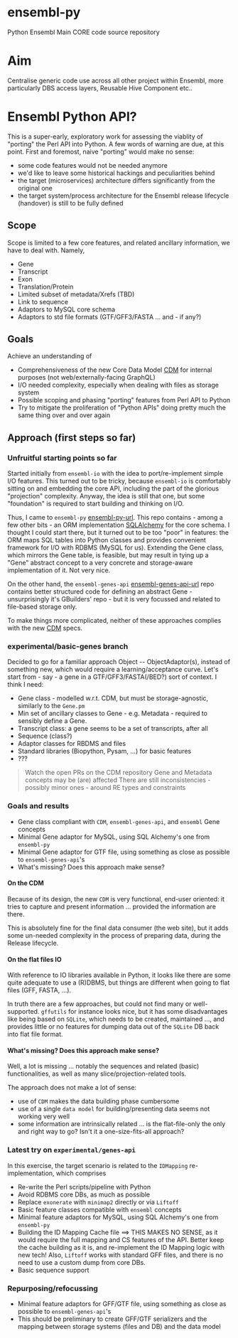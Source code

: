 # ensembl-py

Python Ensembl Main CORE code source repository


# Aim

Centralise generic code use across all other project within Ensembl, more particularly DBS access layers, Reusable Hive 
Component etc.. 
 

# Ensembl Python API?

This is a super-early, exploratory work for assessing the viablity of "porting" the Perl API into Python.
A few words of warning are due, at this point. First and foremost, naive "porting" would make no sense:
- some code features would not be needed anymore
- we'd like to leave some historical hackings and peculiarities behind
- the target (microservices) architecture differs significantly from the original one
- the target system/process architecture for the Ensembl release lifecycle (handover) is still to be fully defined

## Scope

Scope is limited to a few core features, and related ancillary information, we have to deal with. Namely,
- Gene
- Transcript
- Exon
- Translation/Protein
- Limited subset of metadata/Xrefs (TBD)
- Link to sequence
- Adaptors to MySQL core schema
- Adaptors to std file formats (GTF/GFF3/FASTA ... and - if any?)

## Goals

Achieve an understanding of
- Comprehensiveness of the new Core Data Model [CDM] for internal purposes (not web/externally-facing GraphQL)
- I/O needed complexity, especially when dealing with files as storage system
- Possible scoping and phasing "porting" features from Perl API to Python
- Try to mitigate the proliferation of "Python APIs" doing pretty much the same thing over and over again

## Approach (first steps so far)

### Unfruitful starting points so far

Started initially from `ensembl-io` with the idea to port/re-implement simple I/O features.
This turned out to be tricky, because `ensembl-io` is comfortably sitting on and embedding the core API, including the part of the glorious "projection" complexity.
Anyway, the idea is still that one, but some "foundation" is required to start building and thinking on I/O.

Thus, I came to `ensembl-py` [ensembl-py-url]. This repo contains - among a few other bits - an ORM implementation [SQLAlchemy] for the core schema.
I thought I could start there, but it turned out to be too "poor" in features: the ORM maps SQL tables into Python classes and provides convenient framework for I/O with RDBMS (MySQL for us).
Extending the Gene class, which mirrors the Gene table, is feasible, but may result in tying up a "Gene" abstract concept to a very concrete and storage-aware implementation of it. Not very nice.

On the other hand, the `ensembl-genes-api` [ensembl-genes-api-url] repo contains better structured code for defining an abstract Gene - unsurprisingly it's GBuilders' repo - but it is very focussed and related to file-based storage only.

To make things more complicated, neither of these approaches complies with the new [CDM] specs.

### experimental/basic-genes branch

Decided to go for a familiar approach Object -- ObjectAdaptor(s), instead of something new, which would require a learning/acceptance curve. Let's start from - say - a gene in a GTF/GFF3/FASTA(/BED?) sort of context.
I think I need:
- Gene class - modelled w.r.t. CDM, but must be storage-agnostic, similarly to the `Gene.pm`
- Min set of ancillary classes to Gene - e.g. Metadata - required to sensibly define a Gene.
- Transcript class: a gene seems to be a set of transcripts, after all
- Sequence (class?)
- Adaptor classes for RBDMS and files
- Standard libraries (Biopython, Pysam, ...) for basic features
- ???

> Watch the open PRs on the CDM repository
> Gene and Metadata concepts may be (are) affected
> There are still inconsistencies - possibly minor ones - around RE types and constraints

### Goals and results
- Gene class compliant with `CDM`, `ensembl-genes-api`, and `ensembl` Gene concepts
- Minimal Gene adaptor for MySQL, using SQL Alchemy's one from `ensembl-py`
- Minimal Gene adaptor for GTF file, using something as close as possible to `ensembl-genes-api`'s
- What's missing? Does this approach make sense?

#### On the CDM
Because of its design, the new `CDM` is very functional, end-user oriented: it tries to capture and present information ... provided the information are there.

This is absolutely fine for the final data consumer (the web site), but it adds some un-needed complexity in the process of preparing data, during the Release lifecycle.

#### On the flat files IO
With reference to IO libraries available in Python, it looks like there are some quite adequate to use a (R)DBMS, but things are different when going to flat files (GFF, FASTA, ...).

In truth there are a few approaches, but could not find many or well-supported.
`gffutils` for instance looks nice, but it has some disadvantages like being based on `SQLite`, which needs to be created, maintained ..., and provides little or no features for dumping data out of the `SQLite` DB back into flat file format.

#### What's missing? Does this approach make sense?
Well, a lot is missing ... notably the sequences and related (basic) functionalities, as well as many slice/projection-related tools.

The approach does not make a lot of sense:
- use of `CDM` makes the data building phase cumbersome
- use of a single `data model` for building/presenting data seems not working very well
- some information are intrinsically related ... is the flat-file-only the only and right way to go? Isn't it a one-size-fits-all approach?

### Latest try on `experimental/genes-api`
In this exercise, the target scenario is related to the `IDMapping` re-implementation, which comprises
- Re-write the Perl scripts/pipeline with Python
- Avoid RDBMS core DBs, as much as possible
- Replace `exonerate` with `minimap2` directly or via `Liftoff`
- Basic feature classes compatible with `ensembl`  concepts
- Minimal feature adaptors for MySQL, using SQL Alchemy's one from `ensembl-py`
- Building the ID Mapping Cache file ==> THIS MAKES NO SENSE, as it would require the full mapping and CS features of the API. Better keep the cache building as it is, and re-implement the ID Mapping logic with new tech! Also, `Liftoff` works with standard GFF files, and there is no need to use a custom dump from core DBs.
- Basic sequence support


### Repurposing/refocussing
- Minimal feature adaptors for GFF/GTF file, using something as close as possible to `ensembl-genes-api`'s
- This should be preliminary to create GFF/GTF serializers and the mapping between storage systems (files and DB) and the data model


[//]: # (List of references used before)

  [CDM]: <https://github.com/Ensembl/ensembl-cdm-docs>
  [ensembl-genes-api-url]: <https://github.com/Ensembl/ensembl-genes-api>
  [ensembl-py-url]: <https://github.com/Ensembl/ensembl-py>
  [SQLAlchemy]: <https://www.sqlalchemy.org>